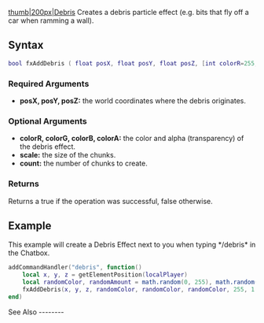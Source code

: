 [thumb|200px|Debris](/docs/image-fxdebris.png.md "wikilink") Creates a debris particle effect (e.g. bits that fly off a car when ramming a wall).

Syntax
------

``` lua
bool fxAddDebris ( float posX, float posY, float posZ, [int colorR=255, int colorG=0, int colorB=0, int colorA=255, float scale=1.0, int count=1] )
```

### Required Arguments

-   **posX, posY, posZ:** the world coordinates where the debris originates.

### Optional Arguments

-   **colorR, colorG, colorB, colorA:** the color and alpha (transparency) of the debris effect.
-   **scale:** the size of the chunks.
-   **count:** the number of chunks to create.

### Returns

Returns a true if the operation was successful, false otherwise.

Example
-------

<section name="Client" class="client" show="true">
This example will create a Debris Effect next to you when typing */debris* in the Chatbox.

``` lua
addCommandHandler("debris", function()
    local x, y, z = getElementPosition(localPlayer)
    local randomColor, randomAmount = math.random(0, 255), math.random(4, 8)
    fxAddDebris(x, y, z, randomColor, randomColor, randomColor, 255, 1.0, randomAmount)
end)
```

</section>
See Also
--------
